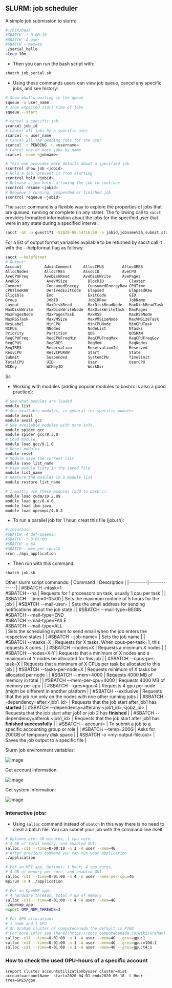 ## SLURM: job scheduler

A simple job submission to slurm:
```bash
#!/bin/bash
#SBATCH -t 0-00:10
#SBATCH -A user
#SBATCH --mem=4G
./serial_hello
sleep 10m
```
- Then you can run the bash script with:
```bash
sbatch job_serial.sh
```

- Using these commands users can view job queue, cancel any specific jobs, and see history:
```bash
# Show what's waiting in the queue
squeue -u user_name
# show expected start time of jobs
squeue --start

# cancel a specific job
scancel job_id
# cancel all jobs by a specific user
scancel -u user_name 
# Cancel all the pending jobs for the user
scancel -t PENDING -u <username>
# Cancel one or more jobs by name
scancel -name <jobname>

# This one provides more details about a specified job.
scontrol show job <jobid>
# Hold a job, prevent it from starting
scontrol hold <jobid>
# Release a job hold, allowing the job to continue
scontrol resume <jobid>
# Requeue a running, suspended or finished job
scontrol requeue <jobid>
```

The `sacct` command is a flexible way to explore the properties of jobs that are queued, running or complete (in any state). The following call to `sacct` provides formatted information about the jobs for the specified user that were in any state during a specified interval.

```bash
sacct -aX -u guest171 -S2020-06-14T18:50 -o jobid,jobname%36,submit,start,state
```

For a list of output format variables available to be returned by sacct call it with the --helpformat flag as follows:
```bash
sacct --helpformat
# Output:
Account          AdminComment     AllocCPUS        AllocGRES       
AllocNodes       AllocTRES        AssocID          AveCPU          
AveCPUFreq       AveDiskRead      AveDiskWrite     AvePages        
AveRSS            AveVMSize         BlockID           Cluster          
Comment           ConsumedEnergy    ConsumedEnergyRaw CPUTime          
CPUTimeRAW        DerivedExitCode   Elapsed           ElapsedRaw       
Eligible          End               ExitCode          GID              
Group             JobID             JobIDRaw          JobName          
Layout            MaxDiskRead       MaxDiskReadNode   MaxDiskReadTask  
MaxDiskWrite      MaxDiskWriteNode  MaxDiskWriteTask  MaxPages         
MaxPagesNode      MaxPagesTask      MaxRSS            MaxRSSNode       
MaxRSSTask        MaxVMSize         MaxVMSizeNode     MaxVMSizeTask    
McsLabel          MinCPU            MinCPUNode        MinCPUTask       
NCPUS             NNodes            NodeList          NTasks           
Priority          Partition         QOS               QOSRAW           
ReqCPUFreq        ReqCPUFreqMin     ReqCPUFreqMax     ReqCPUFreqGov    
ReqCPUS           ReqGRES           ReqMem            ReqNodes         
ReqTRES           Reservation       ReservationId     Reserved         
ResvCPU           ResvCPURAW        Start             State            
Submit            Suspended         SystemCPU         Timelimit        
TotalCPU          UID               User              UserCPU          
WCKey             WCKeyID           WorkDir          
```

Sc

- Working with modules (adding popular modules to bashrc is also a good practice):
```bash
# See what modules are loaded
module list
# See available modules, in general for specific modules
module avail 
module avail gcc
# See available modules with more info.
module spider gcc
module spider gcc/8.3.0
# Load module
module load gcc/9.1.0
# Reset modules
module reset
# Module save the current list
module save list_name
# View module lists in the saved file
module list_name
# Restore the modules in a module list
module restore list_name

# I mostly use these modules (add to bashrc):
module load cuda/10.2.89
module load gcc/8.4.0
module load ibm-java
module load openmpi/4.0.3
```

- To run a parallel job for 1 hour, creat this file (job.sh):
```bash
#!/bin/bash
#SBATCH -A def-queensu
#SBATCH -t 0-01:00
#SBATCH -n 64
#SBATCH --mem-per-cpu=1G
srun ./mpi_application
```
- Then run with this command:
```
sbatch job.sh
```

Other slurm script commands:
| Command | Description |
|---------|-------------|
| #SBATCH -ntask=1 <br> #SBATCH --na  | Requests for 1 processors on task, usually 1 cpu per task |
| #SBATCH --time=0-05:00 | Sets the maximum runtime of 5 hours for the job |
| #SBATCH --mail-user=<email> | Sets the email address for sending notifications about the job state |
| #SBATCH --mail-type=BEGIN<br> #SBATCH --mail-type=END<br> #SBATCH --mail-type=FAILE<br> #SBATCH --mail-type=ALL<br> | Sets the scheduling system to send email when the job enters the respective states |
| #SBATCH --job-name=<jobname> | Sets the job name |
| #SBATCH --ntasks=X | Requests for X tasks. When cpus-per-task=1, this requests X cores. |
| #SBATCH --nodes=X | Requests a minimum X nodes |
| #SBATCH --nodes=X-Y | Requests that a minimum of X  nodes and a maximum of Y nodes be allocated for this job |
| #SBATCH --cpus-per-task=X | Requests that a minimum of X CPUs per task be allocated to this job |
| #SBATCH --tasks-per-node=X | Requests minimum of X tasks be allocated per node |
| #SBATCH --mem=4000 | Requests 4000 MB of memory in total |
| #SBATCH --mem-per-cpu=4000 | Requests 4000 MB of memory per cpu |
| #SBATCH --gres=gpu:4 | Requests 4 gpu per node (might be different in another platform |
| #SBATCH --exclusive | Requests that the job run only on the nodes with noe other running jobs |
| #SBATCH --dependency=after:<job1_id> | Requests that the job start after job1 has **started** |
| #SBATCH --dependency=afterany:<job1_id>,<job2_id> | Requests that the job start after job1 or job 2 has **finished** |
| #SBATCH --dependency=afterok:<job1_id> | Requests that the job start after job1 has **finished successfully** |
| #SBATCH --account=<account> | To submit a job to a specific accounting group or role |
| #SBATCH --temp=200G | Asks for 200GB of temporary disk space |
| #SBATCH -o <my-output-file.out> | Saves the job output to a specific file |
  
Slurm job environment variables:
  
![image](https://user-images.githubusercontent.com/10928452/137381001-3434f072-211a-4353-b387-59924458734f.png)

Get account information:

![image](https://user-images.githubusercontent.com/10928452/137381306-1d2ef542-b5be-4f88-871d-557b06ee6235.png)

Get system information:
  
![image](https://user-images.githubusercontent.com/10928452/137381360-62cea602-438b-4b71-b90a-4cdfebb577c1.png)

### Interactive jobs:

- Using `salloc` command instead of `sbatch`
In this way there is no need to creat a batch file. You can submit your job with the command line itself.
```bash
# Options are: 10 minutes, 1 cpu core, 
# 4 GB of total memory, and enabled GUI:
salloc -x11 --time=0-00:10 -n 1 -A user --mem=4G
# After previous command you can run your application
./application

# For an MPI app, Options: 1 hour, 4 cpu cores,
# 4 GB of memory per core, and enabled GUI
salloc -x11 --time=0-01:00 -n 4 -A user --mem-per-cpu=4G
mpirun -n 4 ./application

# For an OpenMP app:
# 4 hardware threads, total 4 GB of memory
salloc -x11 --time=0-01:00 -c 4 -A user --mem=4G
./openmp_app
export OMP_NUM_THREADS=3 

# For GPU allocation:
# 1 node and 1 GPU
# On Graham cluster of computecanada the default is P100
# For more infor see [here](https://docs.computecanada.ca/wiki/Graham) and [here](https://docs.computecanada.ca/wiki/Using_GPUs_with_Slurm)
salloc -x11 --time=0-01:00 -n 1 -A user --mem=4G --gres=gpu:1
salloc -x11 --time=0-01:00 -n 1 -A user --mem=4G --gres=gpu:v100:1
salloc -x11 --time=0-01:00 -n 1 -A user --mem=4G --gres=gpu:t4:1
```

### How to check the used GPU-hours of a specific account
```
sreport cluster accountutilizationbyuser cluster=mist account=accountName  start=2020-04-01 end=2020-06-18 -t Hour --tres=GRES/gpu
```
